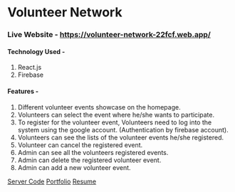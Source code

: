 # Volunteer Network

### Live Website - https://volunteer-network-22fcf.web.app/

#### Technology Used -

1. React.js
2. Firebase

#### Features -

1. Different volunteer events showcase on the homepage.
2. Volunteers can select the event where he/she wants to participate.
3. To register for the volunteer event, Volunteers need to log into the system using the google account. (Authentication by firebase account).
4. Volunteers can see the lists of the volunteer events he/she registered.
5. Volunteer can cancel the registered event.
6. Admin can see all the volunteers registered events.
7. Admin can delete the registered volunteer event.
8. Admin can add a new volunteer event.

[Server Code][server]
[Portfolio][portfolio]
[Resume][resume]

[server]: https://github.com/nuralam376/volunteer-network-server
[portfolio]: https://nur-a-alam.me/
[resume]: https://drive.google.com/file/d/1JUzoOcAMR58wOuVWR4SZVVl4rrk3_UYb/view
